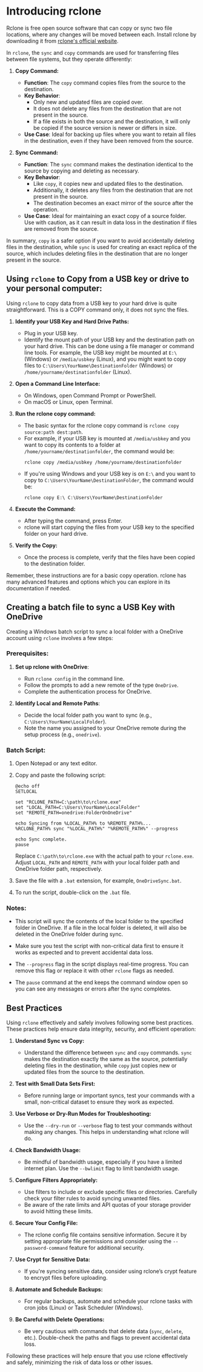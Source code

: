 # Introducing rclone
Rclone is free open source software that can copy or sync two file locations, where any changes will be moved between each. Install rclone by downloading it from [rclone's official website](https://rclone.org/downloads/). 

In `rclone`, the `sync` and `copy` commands are used for transferring files between file systems, but they operate differently:

1. **Copy Command:**
   - **Function**: The `copy` command copies files from the source to the destination.
   - **Key Behavior**: 
     - Only new and updated files are copied over.
     - It does not delete any files from the destination that are not present in the source.
     - If a file exists in both the source and the destination, it will only be copied if the source version is newer or differs in size.
   - **Use Case**: Ideal for backing up files where you want to retain all files in the destination, even if they have been removed from the source.

2. **Sync Command:**
   - **Function**: The `sync` command makes the destination identical to the source by copying and deleting as necessary.
   - **Key Behavior**: 
     - Like `copy`, it copies new and updated files to the destination.
     - Additionally, it deletes any files from the destination that are not present in the source.
     - The destination becomes an exact mirror of the source after the operation.
   - **Use Case**: Ideal for maintaining an exact copy of a source folder. Use with caution, as it can result in data loss in the destination if files are removed from the source.

In summary, `copy` is a safer option if you want to avoid accidentally deleting files in the destination, while `sync` is used for creating an exact replica of the source, which includes deleting files in the destination that are no longer present in the source.

## Using `rclone` to Copy from a USB key or drive to your personal computer:

Using `rclone` to copy data from a USB key to your hard drive is quite straightforward. This is a COPY command only, it does not sync the files. 

1. **Identify your USB Key and Hard Drive Paths:**
   - Plug in your USB key.
   - Identify the mount path of your USB key and the destination path on your hard drive. This can be done using a file manager or command line tools. For example, the USB key might be mounted at `E:\` (Windows) or `/media/usbkey` (Linux), and you might want to copy files to `C:\Users\YourName\DestinationFolder` (Windows) or `/home/yourname/destinationfolder` (Linux).

2. **Open a Command Line Interface:**
   - On Windows, open Command Prompt or PowerShell.
   - On macOS or Linux, open Terminal.

3. **Run the rclone copy command:**
   - The basic syntax for the rclone copy command is `rclone copy source:path dest:path`.
   - For example, if your USB key is mounted at `/media/usbkey` and you want to copy its contents to a folder at `/home/yourname/destinationfolder`, the command would be:
     ```
     rclone copy /media/usbkey /home/yourname/destinationfolder
     ```
   - If you're using Windows and your USB key is on `E:\` and you want to copy to `C:\Users\YourName\DestinationFolder`, the command would be:
     ```
     rclone copy E:\ C:\Users\YourName\DestinationFolder
     ```

4. **Execute the Command:**
   - After typing the command, press Enter.
   - rclone will start copying the files from your USB key to the specified folder on your hard drive.

5. **Verify the Copy:**
   - Once the process is complete, verify that the files have been copied to the destination folder.

Remember, these instructions are for a basic copy operation. rclone has many advanced features and options which you can explore in its documentation if needed.

## Creating a batch file to sync a USB Key with OneDrive

Creating a Windows batch script to sync a local folder with a OneDrive account using `rclone` involves a few steps:

### Prerequisites:

1. **Set up rclone with OneDrive**: 
   - Run `rclone config` in the command line.
   - Follow the prompts to add a new remote of the type `OneDrive`.
   - Complete the authentication process for OneDrive.

2. **Identify Local and Remote Paths**: 
   - Decide the local folder path you want to sync (e.g., `C:\Users\YourName\LocalFolder`).
   - Note the name you assigned to your OneDrive remote during the setup process (e.g., `onedrive`).

### Batch Script:

1. Open Notepad or any text editor.

2. Copy and paste the following script:

    ```batch
    @echo off
    SETLOCAL

    set "RCLONE_PATH=C:\path\to\rclone.exe"
    set "LOCAL_PATH=C:\Users\YourName\LocalFolder"
    set "REMOTE_PATH=onedrive:FolderOnOneDrive"

    echo Syncing from %LOCAL_PATH% to %REMOTE_PATH%...
    %RCLONE_PATH% sync "%LOCAL_PATH%" "%REMOTE_PATH%" --progress

    echo Sync complete.
    pause
    ```

    Replace `C:\path\to\rclone.exe` with the actual path to your `rclone.exe`. Adjust `LOCAL_PATH` and `REMOTE_PATH` with your local folder path and OneDrive folder path, respectively.

3. Save the file with a `.bat` extension, for example, `OneDriveSync.bat`.

4. To run the script, double-click on the `.bat` file.

### Notes:

- This script will sync the contents of the local folder to the specified folder in OneDrive. If a file in the local folder is deleted, it will also be deleted in the OneDrive folder during sync.

- Make sure you test the script with non-critical data first to ensure it works as expected and to prevent accidental data loss.

- The `--progress` flag in the script displays real-time progress. You can remove this flag or replace it with other `rclone` flags as needed.

- The `pause` command at the end keeps the command window open so you can see any messages or errors after the sync completes.

## Best Practices

Using `rclone` effectively and safely involves following some best practices. These practices help ensure data integrity, security, and efficient operation:

1. **Understand Sync vs Copy:**
   - Understand the difference between `sync` and `copy` commands. `sync` makes the destination exactly the same as the source, potentially deleting files in the destination, while `copy` just copies new or updated files from the source to the destination.

2. **Test with Small Data Sets First:**
   - Before running large or important syncs, test your commands with a small, non-critical dataset to ensure they work as expected.

3. **Use Verbose or Dry-Run Modes for Troubleshooting:**
   - Use the `--dry-run` or `--verbose` flag to test your commands without making any changes. This helps in understanding what rclone will do.

4. **Check Bandwidth Usage:**
   - Be mindful of bandwidth usage, especially if you have a limited internet plan. Use the `--bwlimit` flag to limit bandwidth usage.

5. **Configure Filters Appropriately:**
   - Use filters to include or exclude specific files or directories. Carefully check your filter rules to avoid syncing unwanted files.
   - Be aware of the rate limits and API quotas of your storage provider to avoid hitting these limits.

6. **Secure Your Config File:**
   - The rclone config file contains sensitive information. Secure it by setting appropriate file permissions and consider using the `--password-command` feature for additional security.

7. **Use Crypt for Sensitive Data:**
   - If you're syncing sensitive data, consider using rclone’s crypt feature to encrypt files before uploading.

8. **Automate and Schedule Backups:**
    - For regular backups, automate and schedule your rclone tasks with cron jobs (Linux) or Task Scheduler (Windows).

9. **Be Careful with Delete Operations:**
    - Be very cautious with commands that delete data (`sync`, `delete`, etc.). Double-check the paths and flags to prevent accidental data loss.

Following these practices will help ensure that you use rclone effectively and safely, minimizing the risk of data loss or other issues.
